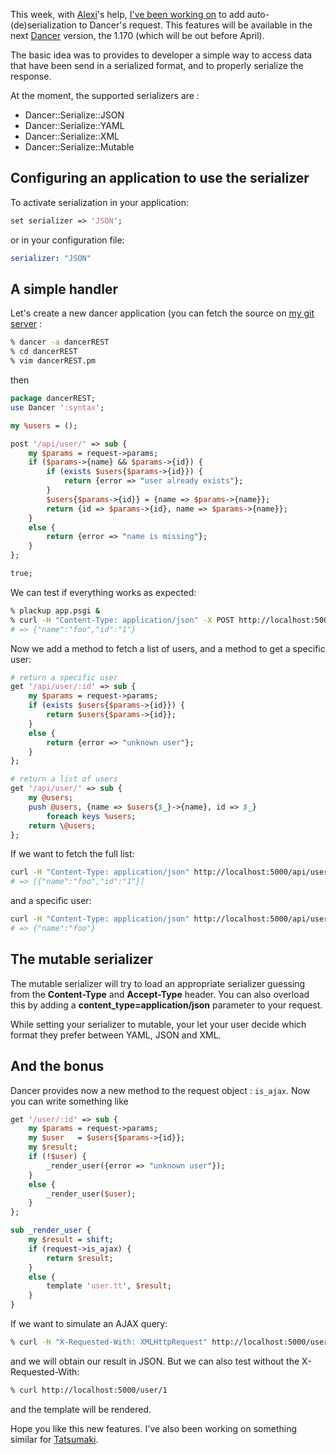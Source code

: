 This week, with [Alexi](http://www.sukria.net/fr/)'s help, [I've been working on](http://github.com/perldancer/Dancer) to add auto-(de)serialization to Dancer's request. This features will be available in the next [Dancer](http://perldancer.org/) version, the 1.170 (which will be out before April).

The basic idea was to provides to developer a simple way to access data that have been send in a serialized format, and to properly serialize the response.

At the moment, the supported serializers are :

* Dancer::Serialize::JSON
* Dancer::Serialize::YAML
* Dancer::Serialize::XML
* Dancer::Serialize::Mutable

## Configuring an application to use the serializer

To activate serialization in your application:

```perl
set serializer => 'JSON';
```

or in your configuration file:

```yaml
serializer: "JSON"
```

## A simple handler

Let's create a new dancer application (you can fetch the source on [my git server](http://git.lumberjaph.net/p5-dancer-rest.git/) :

```bash
% dancer -a dancerREST
% cd dancerREST
% vim dancerREST.pm
```

then

```perl
package dancerREST;
use Dancer ':syntax';

my %users = ();

post '/api/user/' => sub {
    my $params = request->params;
    if ($params->{name} && $params->{id}) {
        if (exists $users{$params->{id}}) {
            return {error => "user already exists"};
        }
        $users{$params->{id}} = {name => $params->{name}};
        return {id => $params->{id}, name => $params->{name}};
    }
    else {
        return {error => "name is missing"};
    }
};

true;
```

We can test if everything works as expected:

```bash
% plackup app.psgi &
% curl -H "Content-Type: application/json" -X POST http://localhost:5000/api/user/ -d '{"name":"foo","id":1}'
# => {"name":"foo","id":"1"}
```

Now we add a method to fetch a list of users, and a method to get a
specific user:

```perl
# return a specific user
get '/api/user/:id' => sub {
    my $params = request->params;
    if (exists $users{$params->{id}}) {
        return $users{$params->{id}};
    }
    else {
        return {error => "unknown user"};
    }
};

# return a list of users
get '/api/user/' => sub {
    my @users;
    push @users, {name => $users{$_}->{name}, id => $_}
        foreach keys %users;
    return \@users;
};
```

If we want to fetch the full list:

```sh
curl -H "Content-Type: application/json" http://localhost:5000/api/user/
# => [{"name":"foo","id":"1"}]
```

and a specific user:

```sh
curl -H "Content-Type: application/json" http://localhost:5000/api/user/1
# => {"name":"foo"}
```

## The mutable serializer

The mutable serializer will try to load an appropriate serializer guessing from the **Content-Type** and **Accept-Type** header. You can also overload this by adding a **content_type=application/json** parameter to your request.

While setting your serializer to mutable, your let your user decide which format they prefer between YAML, JSON and XML.

## And the bonus

Dancer provides now a new method to the request object : `is_ajax`. Now you can write something like

```perl
get '/user/:id' => sub {
    my $params = request->params;
    my $user   = $users{$params->{id}};
    my $result;
    if (!$user) {
        _render_user({error => "unknown user"});
    }
    else {
        _render_user($user);
    }
};

sub _render_user {
    my $result = shift;
    if (request->is_ajax) {
        return $result;
    }
    else {
        template 'user.tt', $result;
    }
}
```

If we want to simulate an AJAX query:

```bash
% curl -H "X-Requested-With: XMLHttpRequest" http://localhost:5000/user/1
```

and we will obtain our result in JSON. But we can also test without the X-Requested-With:

```bash
% curl http://localhost:5000/user/1
```

and the template will be rendered.

Hope you like this new features. I've also been working on something similar for [Tatsumaki](http://github.com/miyagawa/tatsumaki).
